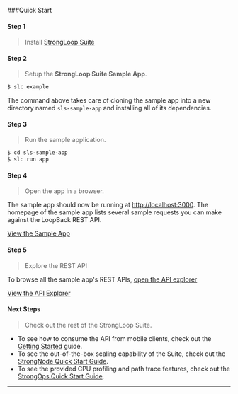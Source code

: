 ###Quick Start

<h4>Step 1</h4>

> Install [StrongLoop Suite](http://www.strongloop.com/get-started)

<h4>Step 2</h4>

> Setup the **StrongLoop Suite Sample App**.

```sh
$ slc example
```

The command above takes care of cloning the sample app into a new directory
named `sls-sample-app` and installing all of its dependencies.


<h4>Step 3</h4>

> Run the sample application.

```sh
$ cd sls-sample-app
$ slc run app
```

<h4>Step 4</h4>

> Open the app in a browser.

The sample app should now be running at <http://localhost:3000>. The homepage of
the sample app lists several sample requests you can make against the LoopBack
REST API.

<a href="http://localhost:3000" class="status btn btn-primary" target="_blank">
View the Sample App</a>

<h4>Step 5</h4>

> Explore the REST API

To browse all the sample app's REST APIs,
[open the API explorer](http://localhost:3000/explorer)

<a href="http://localhost:3000/explorer" class="status btn btn-primary">View the
API Explorer</a>

<h4>Next Steps</h4>

> Check out the rest of the StrongLoop Suite.

 - To see how to consume the API from mobile clients, check out the [Getting Started](#getting-started) guide.
 - To see the out-of-the-box scaling capability of the Suite, check out the
 [StrongNode Quick Start Guide](http://docs.strongloop.com/strongnode#quick-start).
 - To see the provided CPU profiling and path trace features, check out the
 [StrongOps Quick Start Guide](http://docs.strongloop.com/strongops#quick-start).

---
